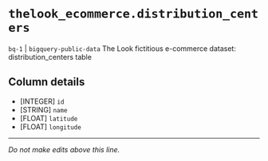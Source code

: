 # `thelook_ecommerce.distribution_centers`
`bq-1` | `bigquery-public-data`
The Look fictitious e-commerce dataset: distribution_centers table

## Column details
* [INTEGER]   `id`
* [STRING]    `name`
* [FLOAT]     `latitude`
* [FLOAT]     `longitude`

-------------------------------------------------------------------------------
*Do not make edits above this line.*
